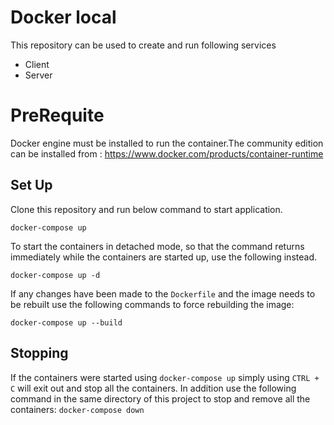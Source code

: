 # Docker local 
This repository can be used to create and run following services
* Client
* Server


# PreRequite
Docker engine must be installed to run the container.The community edition can be installed from : https://www.docker.com/products/container-runtime


## Set Up
Clone this repository and run below command to start application.

`docker-compose up`

To start the containers in detached mode, so that the command returns immediately while the containers are started up, use the following instead.

`docker-compose up -d`

If any changes have been made to the `Dockerfile` and the image needs to be rebuilt use the following commands to force rebuilding the image:

`docker-compose up --build`

## Stopping
If the containers were started using `docker-compose up` simply using `CTRL + C` will exit out and stop all the containers.
In addition use the following command in the same directory of this project to stop and remove all the containers:
`docker-compose down`